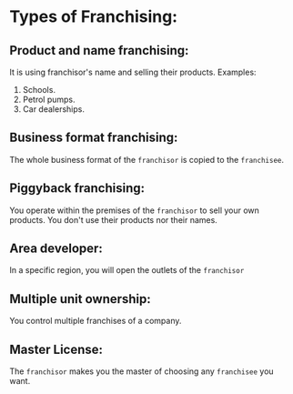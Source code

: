 # Types of Franchising:
## Product and name franchising:
It is using franchisor's name and selling their products.
Examples: 
1. Schools.
2. Petrol pumps.
3. Car dealerships.

## Business format franchising:
The whole business format of the `franchisor` is copied to the `franchisee`.

## Piggyback franchising:
You operate within the premises of the `franchisor` to sell your own products.
You don't use their products nor their names.

## Area developer:
In a specific region, you will open the outlets of the `franchisor`

## Multiple unit ownership:
You control multiple franchises of a company.

## Master License:
The `franchisor` makes you the master of choosing any `franchisee` you want.